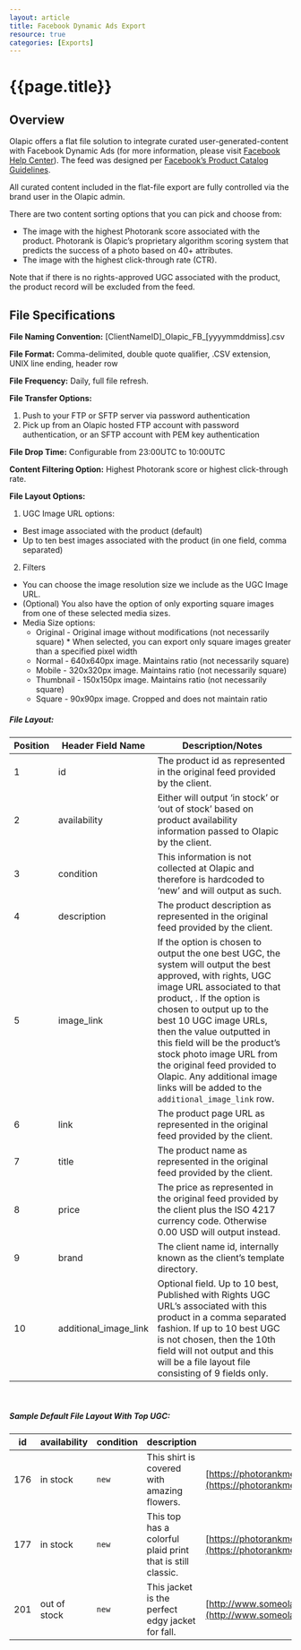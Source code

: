 ```yaml
---
layout: article
title: Facebook Dynamic Ads Export
resource: true
categories: [Exports]
---
```


# {{page.title}}

## Overview

Olapic offers a flat file solution to integrate curated user-generated-content with Facebook Dynamic Ads (for more information, please visit [Facebook Help Center](https://www.facebook.com/business/help/1754901084745017?helpref=faq_content)). The feed was designed per [Facebook’s Product Catalog Guidelines](https://developers.facebook.com/docs/marketing-api/dynamic-product-ads/product-catalog).

All curated content included in the flat-file export are fully controlled via the brand user in the Olapic admin.

There are two content sorting options that you can pick and choose from:
* The image with the highest Photorank score associated with the product. Photorank is Olapic’s proprietary algorithm scoring system that predicts the success of a photo based on 40+ attributes.
* The image with the highest click-through rate (CTR).

Note that if there is no rights-approved UGC associated with the product, the product record will be excluded from the feed.

## File Specifications

**File Naming Convention:**
\[ClientNameID\]\_Olapic\_FB\_\[yyyymmddmiss\].csv

**File Format:** Comma-delimited, double quote qualifier, .CSV extension, UNIX line ending, header row

**File Frequency:** Daily, full file refresh.

**File Transfer Options:**

1. Push to your FTP or SFTP server via password authentication
2. Pick up from an Olapic hosted FTP account with password authentication, or an SFTP account with PEM key authentication

**File Drop Time:** Configurable from 23:00UTC to 10:00UTC

**Content Filtering Option:** Highest Photorank score or highest click-through rate.

**File Layout Options:**

1. UGC Image URL options:
  * Best image associated with the product (default)
  * Up to ten best images associated with the product (in one field, comma separated)
2. Filters
- You can choose the image resolution size we include as the UGC Image URL.
- (Optional) You also have the option of only exporting square images from one of these selected media sizes.
- Media Size options:
  * Original - Original image without modifications (not necessarily square)
        * When selected, you can export only square images greater than a specified pixel width
  * Normal - 640x640px image. Maintains ratio (not necessarily square)
  * Mobile - 320x320px image. Maintains ratio (not necessarily square)
  * Thumbnail - 150x150px image. Maintains ratio (not necessarily square)
  * Square - 90x90px image. Cropped and does not maintain ratio

##### File Layout:

| **Position** | **Header Field Name**  | **Description/Notes**                                                                                                                                                                                                                                                                                                                                                                                                                                                                                                                                                                                                                                                                                                                                                                                                                                                                                                                                                            |
|--------------|------------------------|----------------------------------------------------------------------------------------------------------------------------------------------------------------------------------------------------------------------------------------------------------------------------------------------------------------------------------------------------------------------------------------------------------------------------------------------------------------------------------------------------------------------------------------------------------------------------------------------------------------------------------------------------------------------------------------------------------------------------------------------------------------------------------------------------------------------------------------------------------------------------------------------------------------------------------------------------------------------------------|
| 1            | id                     | The product id as represented in the original feed provided by the client.                                                                                                                                                                                                                                                                                                                                                                                                                                                                                                                                                                                                                                                                                                                                                                                                                                                                                                                |
| 2            | availability           | Either will output ‘in stock’ or ‘out of stock’ based on product availability information passed to Olapic by the client.                                                                                                                                                                                                                                                                                                                                                                                                                                                                                                                                                                                                                                                                                                                                                                                                                                                        |
| 3            | condition              | This information is not collected at Olapic and therefore is hardcoded to ‘new’ and will output as such.                                                                                                                                                                                                                                                                                                                                                                                                                                                                                                                                                                                                                                                                                                                                                                                                                                                                         |
| 4            | description            | The product description as represented in the original feed provided by the client.                                                                                                                                                                                                                                                                                                                                                                                                                                                                                                                                                                                                                                                                                                                                                                                                                                                                                                            |
| 5            | image\_link            | If the option is chosen to output the one best UGC, the system will output the best approved, with rights, UGC image URL associated to that product, . If the option is chosen to output up to the best 10 UGC image URLs, then the value outputted in this field will be the product’s stock photo image URL from the original feed provided to Olapic. Any additional image links will be added to the `additional_image_link` row.<br> |
| 6            | link                   | The product page URL as represented in the original feed provided by the client.                                                                                                                                                                                                                                                                                                                                                                                                                                                                                                                                                                                                                                                                                                                                                                                                                                                                                                               |
| 7            | title                  | The product name as represented in the original feed provided by the client.                                                                                                                                                                                                                                                                                                                                                                                                                                                                                                                                                                                                                                                                                                                                                                                                                                                                                                                   |
| 8            | price                  | The price as represented in the original feed provided by the client plus the ISO 4217 currency code. Otherwise 0.00 USD will output instead.                                                                                                                                                                                                                                                                                                                                                                                                                                                                                                                                                                                                                                                                                                                                                                                                                                                  |
| 9            | brand                  | The client name id, internally known as the client’s template directory.                                                                                                                                                                                                                                                                                                                                                                                                                                                                                                                                                                                                                                                                                                                                                                                                                                                                                                         |
| 10           | additional\_image\_link | Optional field. Up to 10 best, Published with Rights UGC URL’s associated with this product in a comma separated fashion. If up to 10 best UGC is not chosen, then the 10th field will not output and this will be a file layout file consisting of 9 fields only.                                                                                                                                                                                                                                                                                                                                                                                                                                                                                                                                                                                                                                                                                                               |

<br>

##### Sample Default File Layout With Top UGC:


| **id** | **availability** | **condition** | **description** | **image\_link** | **link** | **title** | **price** | **brand** |
| --- | --- | --- | --- | --- | --- | --- | --- | --- |
| 176 | in stock | `new`| This shirt is covered with amazing flowers. | [https://photorankmedia-a.akamaihd.net/media/d/2/i/socno6/normal.jpg](https://photorankmedia-a.akamaihd.net/media/d/2/i/socno6/normal.jpg) | [http://www.someolapicclient.com/product/176/daisyshirt/index.tmpl](http://www.someolapicclient.com/product/176/daisyshirt/index.tmpl) | Daisy Shirt | 25.99 USD | freelove |
| 177 | in stock | `new`| This top has a colorful plaid print that is still classic. | [https://photorankmedia-a.akamaihd.net/media/d/2/i/socno71/normal.jpg](https://photorankmedia-a.akamaihd.net/media/d/2/i/socno71/normal.jpg) | [http://www.someolapicclient.com/product/176/classicplaid/index.tmpl](http://www.someolapicclient.com/product/176/classicplaid/index.tmpl) | Classic Plaid | 35.00 USD | freelove |
| 201 | out of stock | `new`| This jacket is the perfect edgy jacket for fall. | [http://www.someolapicclient/images/products/152x358/SOC201\_152x358.jpg](http://www.someolapicclient/images/products/152x358/SOC201_152x358.jpg) | [http://www.someolapicclient.com/product/201/daisyshirt/index.tmpl](http://www.someolapicclient.com/product/201/daisyshirt/index.tmpl) | Biker Jacket | 0.00 USD | freelove |


